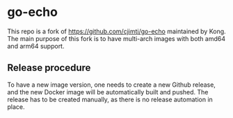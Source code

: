 # go-echo

This repo is a fork of https://github.com/cjimti/go-echo maintained by Kong. The main purpose of this fork is to have multi-arch images with both amd64 and arm64 support.

## Release procedure

To have a new image version, one needs to create a new Github release, and the new Docker image will be automatically built and pushed. The release has to be created manually, as there is no release automation in place.
